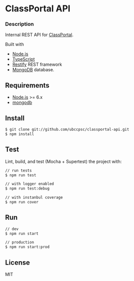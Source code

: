 # ClassPortal API

### Description

Internal REST API for [ClassPortal][classportal].

Built with
- [Node.js][nodejs]
- [TypeScript][typescript]
- [Restify][restify] REST framework
- [MongoDB][mongodb] database.

## Requirements

* [Node.js][nodejs] >= 6.x
* [mongodb][mongodb]

## Install

```sh
$ git clone git://github.com/ubccpsc/classportal-api.git
$ npm install
```

## Test

Lint, build, and test (Mocha + Supertest) the project with:

```sh
// run tests
$ npm run test

// with logger enabled
$ npm run test:debug

// with instanbul coverage
$ npm run cover
```

## Run

```sh
// dev
$ npm run start

// production
$ npm run start:prod
```

## License

MIT

[classportal]: <https://github.com/mksarge/classportal-ui>
[nodejs]: <https://nodejs.org>
[typescript]: <https://www.typescriptlang.org/>
[restify]: <http://restify.com>
[mongodb]: <https://mongodb.org>
